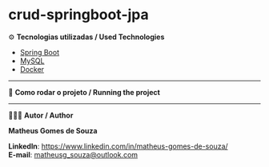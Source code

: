 # crud-springboot-jpa

⚙️ **Tecnologias utilizadas / Used Technologies**
 
- [Spring Boot](https://spring.io/)
- [MySQL](https://www.mysql.com/)
- [Docker](https://www.docker.com/)

----------------------------------------------------------------------------------------------------------

🚀 **Como rodar o projeto / Running the project**



----------------------------------------------------------------------------------------------------------

🧑🏾‍💻 **Autor / Author**

**Matheus Gomes de Souza**

**LinkedIn**: https://www.linkedin.com/in/matheus-gomes-de-souza/ <br/>
**E-mail**: matheusg_souza@outlook.com
